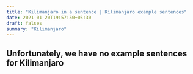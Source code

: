 ```yaml
---
title: "Kilimanjaro in a sentence | Kilimanjaro example sentences"
date: 2021-01-20T19:57:50+05:30
draft: falses
summary: "Kilimanjaro"
---
```

## Unfortunately, we have no example sentences for Kilimanjaro                 
